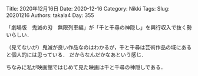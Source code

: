 ﻿Title: 2020年12月16日
Date: 2020-12-16
Category: Nikki
Tags: 
Slug: 20201216
Authors: takala4
Day: 355




「劇場版　鬼滅の刃　無限列車編」が「千と千尋の神隠し」を興行収入で抜く勢いらしい．


（見てないが）鬼滅が良い作品なのはわかるが，千と千尋は芸術作品の域にあると個人的には思っている．
だからなんだかなあという感じ．



ちなみに私が映画館ではじめて見た映画は千と千尋の神隠しである．